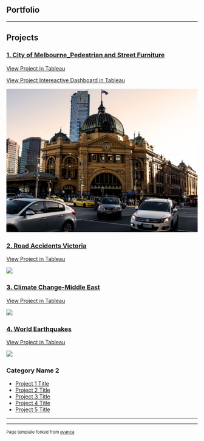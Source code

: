 ## Portfolio

---

## Projects

### [1. City of Melbourne_Pedestrian and Street Furniture](/sample_page)

<a href="https://public.tableau.com/profile/aqsa7618#!/vizhome/CityofMelbourneStreetfurniturePedestrianTraffic/pedestriansensor_info" target="_blank" rel="noopenernoreferrer">View Project in Tableau</a> 

<a href="https://public.tableau.com/profile/aqsa7618#!/vizhome/Interactivedashboard_CityofMelbournePedestrianandStreetAsset/ConditionofStreetFurnitureacrossCity" target="_blank" rel="noopenernoreferrer">View Project Intereactive Dashboard in Tableau</a> 

<img src ="images/melbourne-city-heritage.jpg">

### [2. Road Accidents Victoria](/pdf/sample_presentation.pdf)

<a href="https://public.tableau.com/profile/aqsa7618#!/vizhome/RoadAccidentVictoria/RoadAccidentVictoria" target="_blank" rel="noopenernoreferrer">View Project in Tableau</a> 

<img src="images/accidents.jpg?raw=true"/>

### [3. Climate Change-Middle East](http://example.com/)

<a href="https://public.tableau.com/profile/aqsa7618#!/vizhome/MiddleeastClimateChange-1901-2016/PopulationofMiddleEast" target="_blank" rel="noopenernoreferrer">View Project in Tableau</a> 

<img src="images/climate_change.jpg?raw=true"/>


### [4. World Earthquakes ](http://example.com/)

<a href="https://public.tableau.com/profile/aqsa7618#!/vizhome/WorldEarthquakes2000-2020/EarthquakesaroundtheWorld" target="_blank" rel="noopenernoreferrer">View Project in Tableau</a> 

<img src="images/eathquakes.jpg?raw=true"/>

### Category Name 2

- [Project 1 Title](http://example.com/)
- [Project 2 Title](http://example.com/)
- [Project 3 Title](http://example.com/)
- [Project 4 Title](http://example.com/)
- [Project 5 Title](http://example.com/)

---




---
<p style="font-size:11px">Page template forked from <a href="https://github.com/evanca/quick-portfolio">evanca</a></p>
<!-- Remove above link if you don't want to attibute -->
